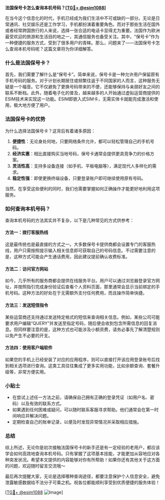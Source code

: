 **法国保号卡怎么查询本机号码？[[TG💪+ @esim1088](https://t.me/s/esim1088)]**

在当今这个信息化的时代，手机已经成为我们生活中不可或缺的一部分。无论是日常通讯、社交娱乐还是工作学习，手机都扮演着重要角色。而对于那些生活在国外或者经常跨国旅行的人来说，选择一张合适的电话卡显得尤为重要。法国作为欧洲最受欢迎的旅游和生活目的地之一，其通信服务也备受关注。其中，“保号卡”作为一种便捷的服务方式，受到了很多用户的青睐。那么，问题来了——法国保号卡怎么查询本机号码呢？这篇文章将为你详细解答。

### 什么是法国保号卡？

首先，我们需要了解什么是“保号卡”。简单来说，保号卡是一种允许用户保留原有手机号码的服务。对于计划长期居住或频繁往返于不同国家的人而言，这种服务无疑是一个福音。它不仅避免了更换号码带来的不便，还能够保持与亲朋好友之间的联系不断档。此外，随着电子化的普及，越来越多的人开始通过虚拟运营商提供的ESIM技术来实现这一功能。ESIM即嵌入式SIM卡，无需实体卡就能完成激活和使用，极大地方便了用户。

### 法国保号卡的优势

为什么选择法国保号卡？这背后有着诸多原因：

1. **便捷性**：无论身处何地，只要网络条件允许，都可以轻松管理自己的手机号码。
2. **经济实惠**：相比直接购买当地号码，保号卡通常会提供更具竞争力的价格方案。
3. **灵活性高**：支持多设备连接（如手机、平板电脑等），满足现代人多样化的需求。
4. **稳定性强**：即使更换终端设备，只要登录账户即可继续使用原有号码。

当然，在享受这些便利的同时，我们也需要掌握如何正确操作才能更好地利用这项服务。

### 如何查询本机号码？

查询本机号码的方法其实并不复杂，以下是几种常见的方式供参考：

#### 方法一：拨打客服热线
这是最传统也是最直接的方式之一。大多数保号卡提供商都会设置专门的客服热线，用户只需按照提示输入相关信息即可获取自己的号码信息。不过需要注意的是，这种方式可能会产生通话费用，因此建议提前确认收费标准。

#### 方法二：访问官方网站
如今，几乎所有的服务商都会提供在线服务平台。用户可以通过浏览器登录官方网址，并按照指引完成身份验证后查看个人资料页面，那里通常会显示当前绑定的手机号码。这种方法的好处在于无需额外支付任何费用，而且操作简单快捷。

#### 方法三：发送短信指令
某些运营商还支持通过发送特定格式的短信来查询相关信息。例如，某些公司可能要求用户编辑“QUERY”并发送至指定号码，随后便会收到包含所需信息的回复消息。但同样要注意的是，这种方式也可能涉及小额资费，请务必事先了解清楚规则以免产生不必要的开支。

#### 方法四：使用客户端软件
如果您的手机上已经安装了对应的应用程序，则可以直接打开该应用登录账号后找到相关选项进行查询。这类工具往往集成了更多实用功能，比如余额查询、套餐升级等，非常方便实用。

### 小贴士

- 在尝试上述任一方法之前，请确保自己拥有正确的登录凭证（如用户名、密码）以及有效的联系方式。
- 如果遇到任何困难或疑问，可以随时联系客服寻求帮助。他们通常会在第一时间响应并解决问题。
- 定期检查自己的账单记录，以便及时发现异常情况并采取相应措施。

### 总结

综上所述，无论你是初次接触法国保号卡的新手还是有一定经验的老用户，都应该学会如何高效地查询本机号码。只有掌握了这项基本技能，才能更加从容地应对各种突发状况。希望本文提供的内容能够对你有所帮助！如果你还有其他关于这方面的问题，欢迎随时留言交流哦～

最后再次提醒大家，无论是选择哪种查询途径，都要注意保护个人信息安全，避免泄露敏感数据给不法分子可乘之机。祝各位都能顺利享受到优质便捷的服务体验！

[[TG💪+ @esim1088](https://t.me/s/esim1088) ![Image](https://i.postimg.cc/4NQfJmqS/Snipaste-2025-05-13-00-14-12.png)]